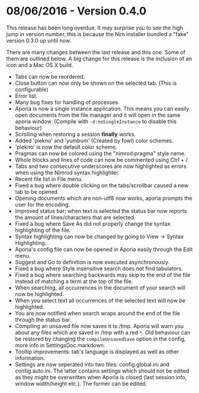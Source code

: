 08/06/2016 - Version 0.4.0
==========================

This release has been long overdue. It may surprise you to see the high jump
in version number, this is because the Nim installer bundled a "fake"
version 0.3.0 up until now.

There are many changes between the last release and this one. Some of them
are outlined below. A big change for this release is the inclusion of an icon
and a Mac OS X build.

* Tabs can now be reordered.
* Close button can now only be shown on the selected tab. (This is configurable)
* Error list.
* Many bug fixes for handling of processes.
* Aporia is now a single instance application. This means you can easily
  open documents from the file manager and it will open in the same aporia window.
  (Compile with ``-d:noSingleInstance`` to disable this behaviour)
* Scrolling when restoring a session **finally** works.
* Added 'piekno' and 'yumbum' (Created by fowl) color schemes.
* 'piekno' is now the default color scheme.
* Pragmas can now be colored using the "nimrod:pragma" style name.
* Whole blocks and lines of code can now be commented using Ctrl + /.
* Tabs and two consecutive underscores are now highlighted as errors when using
the Nimrod syntax highlighter.
* Recent file list in File menu.
* Fixed a bug where double clicking on the tabs/scrollbar caused a new tab to
  be opened.
* Opening documents which are non-utf8 now works, aporia prompts the user for
  the encoding.
* Improved status bar; when text is selected the status bar now reports the
  amount of lines/characters that are selected.
* Fixed a bug where Save As did not properly change the syntax highlighting of
  the file.
* Syntax highlighting can now be changed by going to View -> Syntax Highlighting.
* Aporia's config file can now be opened in Aporia easily through the Edit menu.
* Suggest and Go to definition is now executed asynchronously.
* Fixed a bug where Style insensitive search does not find tabulators.
* Fixed a bug where searching backwards may skip to the end of the file instead
  of matching a term at the top of the file.
* When searching, all occurrences in the document of your search will now be
  highlighted.
* When you select text all occurrences of the selected text will now be highlighted.
* You are now notified when search wraps around the end of the file through the
  status bar.
* Compiling an unsaved file now saves it to /tmp. Aporia will warn you about any
  files which are saved in /tmp with a red ``*``. Old behaviour can be restored
  by changing the ``compileUnsavedSave`` option in the config, more info in
  SettingsDoc.markdown.
* Tooltip improvements: tab's language is displayed as well as other information.
* Settings are now seperated into two files: config.global.ini and config.auto.ini.
  The latter contains settings which should not be edited as they might be overwritten
  when Aporia is closed (last session info, window width/height etc.). The former
  can be edited.
